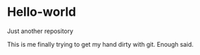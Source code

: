 # Hello-world
Just another repository

This is me finally trying to get my hand dirty with git.
Enough said.
